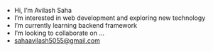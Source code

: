 -  Hi, I’m Avilash Saha
-  I’m interested in web development and exploring new technology
-  I’m currently learning backend framework
-  I’m looking to collaborate on ...
-  sahaavilash5055@gmail.com

<!---
avilashakash/avilashakash is a ✨ special ✨ repository because its `README.md` (this file) appears on your GitHub profile.
You can click the Preview link to take a look at your changes.
--->
